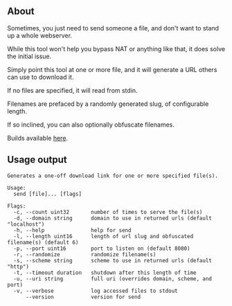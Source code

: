 ## About

Sometimes, you just need to send someone a file, and don't want to stand up a whole webserver.

While this tool won't help you bypass NAT or anything like that, it does solve the initial issue.

Simply point this tool at one or more file, and it will generate a URL others can use to download it.

If no files are specified, it will read from stdin.

Filenames are prefaced by a randomly generated slug, of configurable length.

If so inclined, you can also optionally obfuscate filenames.

Builds available [here](https://cdn.seedno.de/builds/send).

## Usage output
```
Generates a one-off download link for one or more specified file(s).

Usage:
  send [file]... [flags]

Flags:
  -c, --count uint32       number of times to serve the file(s)
  -d, --domain string      domain to use in returned urls (default "localhost")
  -h, --help               help for send
  -l, --length uint16      length of url slug and obfuscated filename(s) (default 6)
  -p, --port uint16        port to listen on (default 8080)
  -r, --randomize          randomize filename(s)
  -s, --scheme string      scheme to use in returned urls (default "http")
  -t, --timeout duration   shutdown after this length of time
  -u, --uri string         full uri (overrides domain, scheme, and port)
  -v, --verbose            log accessed files to stdout
      --version            version for send
```
